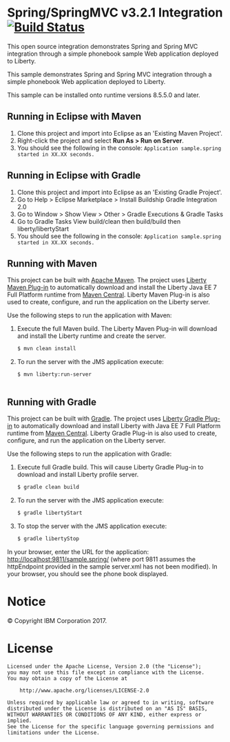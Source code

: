 Spring/SpringMVC v3.2.1 Integration [![Build Status](https://travis-ci.org/WASdev/sample.Spring.svg?branch=master)](https://travis-ci.org/WASdev/sample.Spring)
==============

This open source integration demonstrates Spring and Spring MVC integration through a simple phonebook sample Web application deployed to Liberty.

This sample demonstrates Spring and Spring MVC integration through a simple phonebook Web application deployed to Liberty.

This sample can be installed onto runtime versions 8.5.5.0 and later.


## Running in Eclipse with Maven

1. Clone this project and import into Eclipse as an 'Existing Maven Project'.
2. Right-click the project and select **Run As > Run on Server**.
3. You should see the following in the console: `Application sample.spring started in XX.XX seconds.`

## Running in Eclipse with Gradle

1. Clone this project and import into Eclipse as an 'Existing Gradle Project'.
2. Go to Help > Eclipse Marketplace > Install Buildship Gradle Integration 2.0 
3. Go to Window > Show View > Other > Gradle Executions & Gradle Tasks
4. Go to Gradle Tasks View build/clean then build/build then liberty/libertyStart
3. You should see the following in the console: `Application sample.spring started in XX.XX seconds.`

## Running with Maven

This project can be built with [Apache Maven]. The project uses [Liberty Maven Plug-in] to automatically download and install the Liberty Java EE 7 Full Platform runtime from [Maven Central]. Liberty Maven Plug-in is also used to create, configure, and run the application on the Liberty server. 

Use the following steps to run the application with Maven:

1. Execute the full Maven build. The Liberty Maven Plug-in will download and install the Liberty runtime and create the server.
    ```bash
    $ mvn clean install
    ```

2. To run the server with the JMS application execute:
    ```bash
    $ mvn liberty:run-server
    ```
    ```
 
## Running with Gradle

This project can be built with [Gradle]. The project uses [Liberty Gradle Plug-in] to automatically download and install Liberty with Java EE 7 Full Platform runtime from [Maven Central]. Liberty Gradle Plug-in is also used to create, configure, and run the application on the Liberty server. 

Use the following steps to run the application with Gradle:

1. Execute full Gradle build. This will cause Liberty Gradle Plug-in to download and install Liberty profile server.
    ```bash
    $ gradle clean build
    ```

2. To run the server with the JMS application execute:
    ```bash
    $ gradle libertyStart
    ```
        
3. To stop the server with the JMS application execute:
    ```bash
    $ gradle libertyStop
    ```
 

In your browser, enter the URL for the application: [http://localhost:9811/sample.spring/](http://localhost:9811/sample.spring/) (where port 9811 assumes the httpEndpoint provided in the sample server.xml has not been modified).
In your browser, you should see the phone book displayed.

# Notice

© Copyright IBM Corporation 2017.

# License

```text
Licensed under the Apache License, Version 2.0 (the "License");
you may not use this file except in compliance with the License.
You may obtain a copy of the License at

    http://www.apache.org/licenses/LICENSE-2.0

Unless required by applicable law or agreed to in writing, software
distributed under the License is distributed on an "AS IS" BASIS,
WITHOUT WARRANTIES OR CONDITIONS OF ANY KIND, either express or implied.
See the License for the specific language governing permissions and
limitations under the License.
````

[Liberty Maven Plug-in]: https://github.com/WASdev/ci.maven
[Liberty Gradle Plug-in]: https://github.com/WASdev/ci.gradle

[Apache Maven]: http://maven.apache.org
[Gradle]: https://gradle.org/

[Maven Central]: https://search.maven.org/


